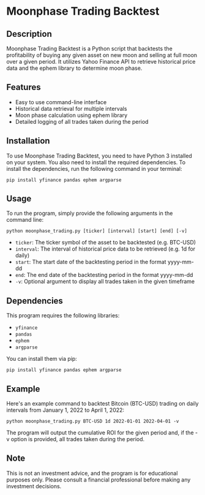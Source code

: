 <h1>Moonphase Trading Backtest</h1>
<h2>Description</h2>
<p>Moonphase Trading Backtest is a Python script that backtests the profitability of buying any given asset on new moon and selling at full moon over a given period. It utilizes Yahoo Finance API to retrieve historical price data and the ephem library to determine moon phase.</p>

<h2>Features</h2>

- Easy to use command-line interface
- Historical data retrieval for multiple intervals
- Moon phase calculation using ephem library
- Detailed logging of all trades taken during the period

<h2>Installation</h2>
<p>To use Moonphase Trading Backtest, you need to have Python 3 installed on your system. You also need to install the required dependencies. To install the dependencies, run the following command in your terminal:</p>

```
pip install yfinance pandas ephem argparse
```

<h2>Usage</h2>
<p>To run the program, simply provide the following arguments in the command line:</p>

```
python moonphase_trading.py [ticker] [interval] [start] [end] [-v]
```
- `ticker`: The ticker symbol of the asset to be backtested (e.g. BTC-USD)
- `interval`: The interval of historical price data to be retrieved (e.g. 1d for daily)
- `start`: The start date of the backtesting period in the format yyyy-mm-dd
- `end`: The end date of the backtesting period in the format yyyy-mm-dd
- `-v`: Optional argument to display all trades taken in the given timeframe

<h2>Dependencies</h2>
<p>This program requires the following libraries:</p>

- `yfinance`
- `pandas`
- `ephem`
- `argparse`
<p>You can install them via pip:</p>

```
pip install yfinance pandas ephem argparse
```
<h2>Example</h2>
<p>Here's an example command to backtest Bitcoin (BTC-USD) trading on daily intervals from January 1, 2022 to April 1, 2022:</p>

```
python moonphase_trading.py BTC-USD 1d 2022-01-01 2022-04-01 -v
```
The program will output the cumulative ROI for the given period and, if the -v option is provided, all trades taken during the period.

<h2>Note</h2>
<p>This is not an investment advice, and the program is for educational purposes only. Please consult a financial professional before making any investment decisions.</p>
